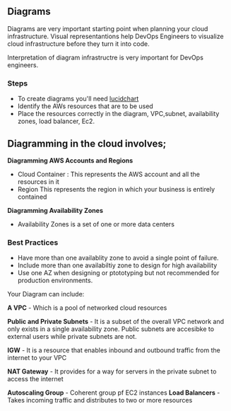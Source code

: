 ## Diagrams
Diagrams are very important starting point when planning your cloud infrastructure.
Visual representantions help DevOps Engineers to visualize cloud infrastructure before they turn it into code.

Interpretation of diagram infrastructre is very important for DevOps engineers.

### Steps

- To create diagrams you'll need [lucidchart](http://www.lucidchart.com/) 
- Identify the AWs resources that are to be used
- Place the resources correctly in the diagram, VPC,subnet, availability zones, load balancer, Ec2.
 
 
## Diagramming in the cloud involves;
 
  **Diagramming AWS Accounts and Regions**
 - Cloud Container : This represents the AWS account and all the resources in it
 - Region
 This represents the region in which your business is entirely contained
 
**Diagramming Availability Zones**
- Availability Zones is a set of one or more data centers

### Best Practices
- Have more than one availablity zone to avoid a single point of failure.
- Include more than one availabiltiy zone to design for high availability
- Use one AZ when designing or ptototyping but not recommended for production environments.


Your Diagram can include:

**A VPC** - Which is a pool of networked cloud resources

**Public and Private Subnets** - It is a subset of the overall VPC network and only exists in a single availability zone.
Public subnets are accesibke to external users while private subnets are not.

**IGW** - It is a resource that enables inbound and outbound traffic from the internet to your VPC

**NAT Gateway** - It provides for a way for servers in the private subnet to access the internet

**Autoscaling Group** - Coherent group pf EC2 instances
**Load Balancers** - Takes incoming traffic and distributes to two or more resources


